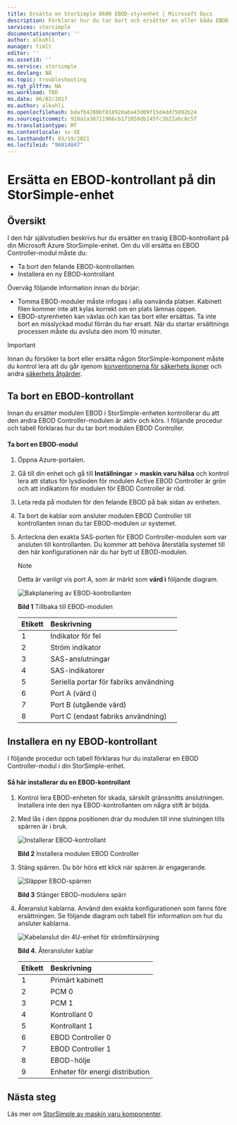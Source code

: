 ```yaml
---
title: Ersätta en StorSimple 8600 EBOD-styrenhet | Microsoft Docs
description: Förklarar hur du tar bort och ersätter en eller båda EBOD-styrenheter på en StorSimple 8600-enhet.
services: storsimple
documentationcenter: ''
author: alkohli
manager: timlt
editor: ''
ms.assetid: ''
ms.service: storsimple
ms.devlang: NA
ms.topic: troubleshooting
ms.tgt_pltfrm: NA
ms.workload: TBD
ms.date: 06/02/2017
ms.author: alkohli
ms.openlocfilehash: bdafb4288bf818928aba43d09f15d4dd75092b24
ms.sourcegitcommit: 910a1a38711966cb171050db245fc3b22abc8c5f
ms.translationtype: MT
ms.contentlocale: sv-SE
ms.lasthandoff: 03/19/2021
ms.locfileid: "96014847"
---
```

# <a name="replace-an-ebod-controller-on-your-storsimple-device"></a>Ersätta en EBOD-kontrollant på din StorSimple-enhet

## <a name="overview"></a>Översikt
I den här självstudien beskrivs hur du ersätter en trasig EBOD-kontrollant på din Microsoft Azure StorSimple-enhet. Om du vill ersätta en EBOD Controller-modul måste du:

* Ta bort den felande EBOD-kontrollanten
* Installera en ny EBOD-kontrollant

Överväg följande information innan du börjar:

* Tomma EBOD-moduler måste infogas i alla oanvända platser. Kabinett filen kommer inte att kylas korrekt om en plats lämnas öppen.
* EBOD-styrenheten kan växlas och kan tas bort eller ersättas. Ta inte bort en misslyckad modul förrän du har ersatt. När du startar ersättnings processen måste du avsluta den inom 10 minuter.

> [!IMPORTANT]
> Innan du försöker ta bort eller ersätta någon StorSimple-komponent måste du kontrol lera att du går igenom [konventionerna för säkerhets ikoner](storsimple-8000-safety.md#safety-icon-conventions) och andra [säkerhets åtgärder](storsimple-8000-safety.md).

## <a name="remove-an-ebod-controller"></a>Ta bort en EBOD-kontrollant
Innan du ersätter modulen EBOD i StorSimple-enheten kontrollerar du att den andra EBOD Controller-modulen är aktiv och körs. I följande procedur och tabell förklaras hur du tar bort modulen EBOD Controller.

#### <a name="to-remove-an-ebod-module"></a>Ta bort en EBOD-modul
1. Öppna Azure-portalen.
2. Gå till din enhet och gå till **Inställningar**  >  **maskin varu hälsa** och kontrol lera att status för lysdioden för modulen Active EBOD Controller är grön och att indikatorn för modulen för EBOD Controller är röd.
3. Leta reda på modulen för den felande EBOD på bak sidan av enheten.
4. Ta bort de kablar som ansluter modulen EBOD Controller till kontrollanten innan du tar EBOD-modulen ur systemet.
5. Anteckna den exakta SAS-porten för EBOD Controller-modulen som var ansluten till kontrollanten. Du kommer att behöva återställa systemet till den här konfigurationen när du har bytt ut EBOD-modulen.
   
   > [!NOTE]
   > Detta är vanligt vis port A, som är märkt som **värd i** följande diagram.
   
    ![Bakplanering av EBOD-kontrollanten](./media/storsimple-ebod-controller-replacement/IC741049.png)
   
     **Bild 1** Tillbaka till EBOD-modulen
   
   | Etikett | Beskrivning |
   |:--- |:--- |
   | 1 |Indikator för fel |
   | 2 |Ström indikator |
   | 3 |SAS-anslutningar |
   | 4 |SAS-indikatorer |
   | 5 |Seriella portar för fabriks användning |
   | 6 |Port A (värd i) |
   | 7 |Port B (utgående värd) |
   | 8 |Port C (endast fabriks användning) |

## <a name="install-a-new-ebod-controller"></a>Installera en ny EBOD-kontrollant
I följande procedur och tabell förklaras hur du installerar en EBOD Controller-modul i din StorSimple-enhet.

#### <a name="to-install-an-ebod-controller"></a>Så här installerar du en EBOD-kontrollant
1. Kontrol lera EBOD-enheten för skada, särskilt gränssnitts anslutningen. Installera inte den nya EBOD-kontrollanten om några stift är böjda.
2. Med lås i den öppna positionen drar du modulen till inne slutningen tills spärren är i bruk.
   
    ![Installerar EBOD-kontrollant](./media/storsimple-ebod-controller-replacement/IC741050.png)
   
    **Bild 2**  Installera modulen EBOD Controller
3. Stäng spärren. Du bör höra ett klick när spärren är engagerande.
   
    ![Släpper EBOD-spärren](./media/storsimple-ebod-controller-replacement/IC741047.png)
   
    **Bild 3**  Stänger EBOD-modulens spärr
4. Återanslut kablarna. Använd den exakta konfigurationen som fanns före ersättningen. Se följande diagram och tabell för information om hur du ansluter kablarna.
   
    ![Kabelanslut din 4U-enhet för strömförsörjning](./media/storsimple-ebod-controller-replacement/IC770723.png)
   
    **Bild 4**. Återansluter kablar
   
   | Etikett | Beskrivning |
   |:--- |:--- |
   | 1 |Primärt kabinett |
   | 2 |PCM 0 |
   | 3 |PCM 1 |
   | 4 |Kontrollant 0 |
   | 5 |Kontrollant 1 |
   | 6 |EBOD Controller 0 |
   | 7 |EBOD Controller 1 |
   | 8 |EBOD-hölje |
   | 9 |Enheter för energi distribution |

## <a name="next-steps"></a>Nästa steg
Läs mer om [StorSimple av maskin varu komponenter](storsimple-8000-hardware-component-replacement.md).

